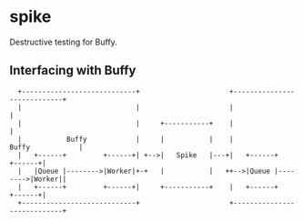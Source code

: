 # spike

Destructive testing for Buffy.

## Interfacing with Buffy

      +----------------------------+                      +----------------------------+
      |                            |                      |                            |
      |                            |     +-----------+    |                            |
      |           Buffy            |     |           |    |           Buffy            |
      |   +------+         +------+| +-->|   Spike   |---+|   +------+         +------+|
      |   |Queue |-------->|Worker|+-+   |           |   ++-->|Queue |-------->|Worker||
      |   +------+         +------+|     +-----------+    |   +------+         +------+|
      +----------------------------+                      +----------------------------+
